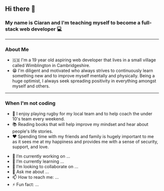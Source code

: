 ## Hi there 👋
### My name is Ciaran and I'm teaching myself to become a full-stack web developer 💻
-----------------
### About Me
* 🇬🇧 I'm a 19 year old aspiring web developer that lives in a small village called Wimblington in Cambridgeshire.
* 😁 I'm diligent and motivated who always strives to continuously learn something new and to improve myself mentally and physically. Being a huge optimist, I always seek spreading positivity in everything amongst myself and others.
-----------------
### When I'm not coding
* 🏉 I enjoy playing rugby for my local team and to help coach the under 10's team every weekend.
* 📚 Reading books that will help improve my mindset and hear about people's life stories.
* ❤️ Spending time with my friends and family is hugely important to me as it sees me at my happiness and provides me with a sense of security, support, and love.

- 🔭 I’m currently working on ...
- 🌱 I’m currently learning ...
- 👯 I’m looking to collaborate on ...
- 💬 Ask me about ...
- 📫 How to reach me: ...
- ⚡ Fun fact: ...
